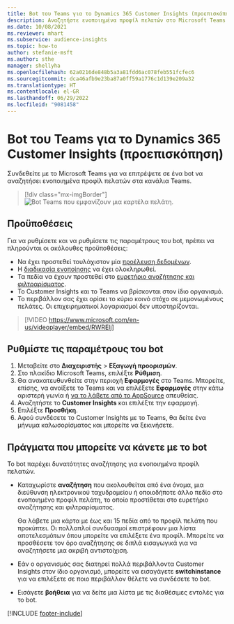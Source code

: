 ```yaml
---
title: Bot του Teams για το Dynamics 365 Customer Insights (προεπισκόπηση)
description: Αναζητήστε ενοποιημένα προφίλ πελατών στο Microsoft Teams με τη βοήθεια ενός bot.
ms.date: 10/08/2021
ms.reviewer: mhart
ms.subservice: audience-insights
ms.topic: how-to
author: stefanie-msft
ms.author: sthe
manager: shellyha
ms.openlocfilehash: 62a0216de848b5a3a81fdd6ac078feb551fcfec6
ms.sourcegitcommit: dca46afb9e23ba87a0ff59a1776c1d139e209a32
ms.translationtype: HT
ms.contentlocale: el-GR
ms.lasthandoff: 06/29/2022
ms.locfileid: "9081458"
---
```

# <a name="teams-bot-for-dynamics-365-customer-insights-preview"></a>Bot του Teams για το Dynamics 365 Customer Insights (προεπισκόπηση)

Συνδεθείτε με το Microsoft Teams για να επιτρέψετε σε ένα bot να αναζητήσει ενοποιημένα προφίλ πελατών στα κανάλια Teams.

> [!div class="mx-imgBorder"]
> ![Bot Teams που εμφανίζουν μια καρτέλα πελάτη.](media/teams-bot.png "Bot Teams που εμφανίζουν μια καρτέλα πελάτη")

## <a name="prerequisites"></a>Προϋποθέσεις

Για να ρυθμίσετε και να ρυθμίσετε τις παραμέτρους του bot, πρέπει να πληρούνται οι ακόλουθες προϋποθέσεις:

- Να έχει προστεθεί τουλάχιστον μία [προέλευση δεδομένων](data-sources.md).
- Η [διαδικασία ενοποίησης](data-unification.md) να έχει ολοκληρωθεί.
- Τα πεδία να έχουν προστεθεί στο [ευρετήριο αναζήτησης και φιλτραρίσματος](search-filter-index.md).
- Το Customer Insights και το Teams να βρίσκονται στον ίδιο οργανισμό.
- Το περιβάλλον σας έχει ορίσει το κύριο κοινό στόχο σε μεμονωμένους πελάτες. Οι επιχειρηματικοί λογαριασμοί δεν υποστηρίζονται.


> [!VIDEO https://www.microsoft.com/en-us/videoplayer/embed/RWRElj]

## <a name="configure-the-bot"></a>Ρυθμίστε τις παραμέτρους του bot

1. Μεταβείτε στο **Διαχειριστής** > **Εξαγωγή προορισμών**.
1. Στο πλακίδιο Microsoft Teams, επιλέξτε **Ρύθμιση**.
1. Θα ανακατευθυνθείτε στην περιοχή **Εφαρμογές** στο Teams. Μπορείτε, επίσης, να ανοίξετε το Teams και να επιλέξετε **Εφαρμογές** στην κάτω αριστερή γωνία ή [να το λάβετε από το AppSource](https://go.microsoft.com/fwlink/?linkid=2124104) απευθείας.
1. Αναζητήστε το **Customer Insights** και επιλέξτε την εφαρμογή.
1. Επιλέξτε **Προσθήκη**.
1. Αφού συνδέσετε το Customer Insights με το Teams, θα δείτε ένα μήνυμα καλωσορίσματος και μπορείτε να ξεκινήσετε.

## <a name="things-you-can-do-with-the-bot"></a>Πράγματα που μπορείτε να κάνετε με το bot

Το bot παρέχει δυνατότητες αναζήτησης για ενοποιημένα προφίλ πελατών.

- Καταχωρίστε **αναζήτηση** που ακολουθείται από ένα όνομα, μια διεύθυνση ηλεκτρονικού ταχυδρομείου ή οποιοδήποτε άλλο πεδίο στο ενοποιημένο προφίλ πελάτη, το οποίο προστίθεται στο ευρετήριο αναζήτησης και φιλτραρίσματος.

  Θα λάβετε μια κάρτα με έως και 15 πεδία από το προφίλ πελάτη που προκύπτει. Οι πολλαπλοί συνδυασμοί επιστρέφουν μια λίστα αποτελεσμάτων όπου μπορείτε να επιλέξετε ένα προφίλ. Μπορείτε να προσθέσετε τον όρο αναζήτησης σε διπλά εισαγωγικά για να αναζητήσετε μια ακριβή αντιστοίχιση.

- Εάν ο οργανισμός σας διατηρεί πολλά περιβάλλοντα Customer Insights στον ίδιο οργανισμό, μπορείτε να εισαγάγετε **switchinstance** για να επιλέξετε σε ποιο περιβάλλον θέλετε να συνδέσετε το bot.

- Εισάγετε **βοήθεια** για να δείτε μια λίστα με τις διαθέσιμες εντολές για το bot.  


[!INCLUDE [footer-include](includes/footer-banner.md)]